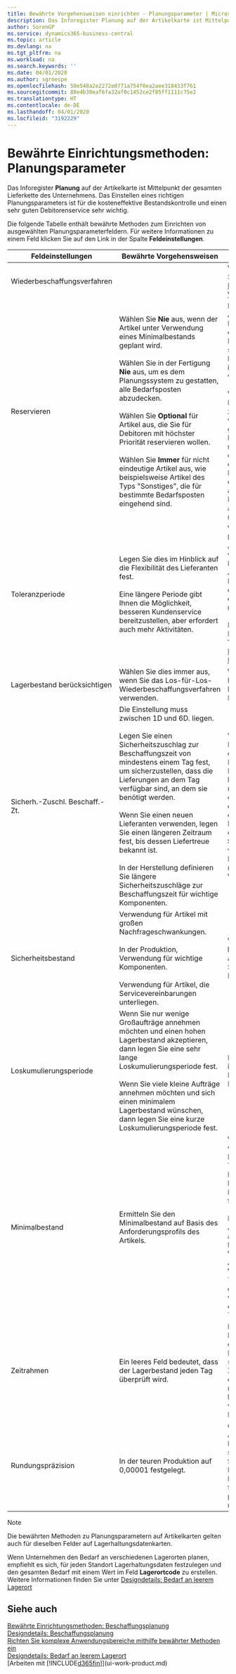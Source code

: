 ```yaml
---
title: Bewährte Vorgehensweisen einrichten - Planungsparameter | Microsoft Docs
description: Das Inforegister Planung auf der Artikelkarte ist Mittelpunkt der gesamten Lieferkette des Unternehmens. Das Einstellen eines richtigen Planungsparameters ist für die kosteneffektive Bestandskontrolle und einen sehr guten Debitorenservice sehr wichtig.
author: SorenGP
ms.service: dynamics365-business-central
ms.topic: article
ms.devlang: na
ms.tgt_pltfrm: na
ms.workload: na
ms.search.keywords: ''
ms.date: 04/01/2020
ms.author: sgroespe
ms.openlocfilehash: 50e548a2e2272e0771a754f0ea2aee318433f761
ms.sourcegitcommit: 88e4b30eaf6fa32af0c1452ce2f85ff1111c75e2
ms.translationtype: HT
ms.contentlocale: de-DE
ms.lasthandoff: 04/01/2020
ms.locfileid: "3192229"
---
```

# <a name="setup-best-practices-planning-parameters"></a>Bewährte Einrichtungsmethoden: Planungsparameter
Das Inforegister **Planung** auf der Artikelkarte ist Mittelpunkt der gesamten Lieferkette des Unternehmens. Das Einstellen eines richtigen Planungsparameters ist für die kosteneffektive Bestandskontrolle und einen sehr guten Debitorenservice sehr wichtig.  

 Die folgende Tabelle enthält bewährte Methoden zum Einrichten von ausgewählten Planungsparameterfeldern. Für weitere Informationen zu einem Feld klicken Sie auf den Link in der Spalte **Feldeinstellungen**.  

|Feldeinstellungen|Bewährte Vorgehensweisen|Bemerkung|  
|-----------------|-------------------|-------------|  
|Wiederbeschaffungsverfahren||Weitere Informationen finden Sie unter [Bewährte Einrichtungsmethoden: Wiederbeschaffungsverfahren](setup-best-practices-reordering-policies.md).|  
|Reservieren|Wählen Sie **Nie** aus, wenn der Artikel unter Verwendung eines Minimalbestands geplant wird.<br /><br /> Wählen Sie in der Fertigung **Nie** aus, um es dem Planungssystem zu gestatten, alle Bedarfsposten abzudecken.<br /><br /> Wählen Sie **Optional** für Artikel aus, die Sie für Debitoren mit höchster Priorität reservieren wollen.<br /><br /> Wählen Sie **Immer** für nicht eindeutige Artikel aus, wie beispielsweise Artikel des Typs "Sonstiges", die für bestimmte Bedarfsposten eingehend sind.|Reservierungen wirken im Allgemeinen dem Zweck der Planung entgegen, nämlich einem Ausgleich zwischen Bedarf und Vorrat. Daher sollten Artikel, die für die Planung eingerichtet wurden, im Allgemeinen nicht reserviert werden.<br /><br /> Wenn der Benutzer eine Lagerbestandsmenge für zukünftigen Bedarf reserviert, wird die Planungsgrundlage gestört, und der Minimalbestand funktioniert möglicherweise nicht ordnungsgemäß. Selbst wenn der voraussichtliche Lagerbestand im Hinblick auf den Minimalbestand akzeptabel ist, stehen die Mengen möglicherweise aufgrund der Reservierung nicht zur Verfügung.|  
|Toleranzperiode|Legen Sie dies im Hinblick auf die Flexibilität des Lieferanten fest.<br /><br /> Eine längere Periode gibt Ihnen die Möglichkeit, besseren Kundenservice bereitzustellen, aber erfordert auch mehr Aktivitäten.|Wenn für den Lieferanten eine letzte Änderungen zu den Aufträgen akzeptiert wird, verwenden Sie eine längere Periode für neu zu planende Aktionen. Wenn für den Lieferanten eine feste Planung erforderlich ist, dann halten Sie die Periode so kurz wie möglich.<br /><br /> Informationen zur globalen Einrichtung, siehe **Toleranzperiode** under [Designdetails: Parameter Planen](design-details-planning-parameters.md)|  
|Lagerbestand berücksichtigen|Wählen Sie dies immer aus, wenn Sie das Los-für-Los-Wiederbeschaffungsverfahren verwenden.|Wählen Sie dies nur in bestimmten Fällen nicht aus, beispielsweise wenn keine Lagerartikel verkäuflich sind.|  
|Sicherh.-Zuschl. Beschaff.-Zt.|Die Einstellung muss zwischen 1D und 6D. liegen.<br /><br /> Legen Sie einen Sicherheitszuschlag zur Beschaffungszeit von mindestens einem Tag fest, um sicherzustellen, dass die Lieferungen an dem Tag verfügbar sind, an dem sie benötigt werden.<br /><br /> Wenn Sie einen neuen Lieferanten verwenden, legen Sie einen längeren Zeitraum fest, bis dessen Liefertreue bekannt ist.<br /><br /> In der Herstellung definieren Sie längere Sicherheitszuschläge zur Beschaffungszeit für wichtige Komponenten.|Vom System geplante Lieferungen, um zu vermeiden, dass am gleichen Tag, an dem Bestand nicht lieferbar ist, Bestand nicht lieferbar ist. Dies kann sich möglicherweise als mehrere Stunden zu spät erweisen, wenn beispielsweise der Bedarf morgens erforderlich ist und die Lieferung am Nachmittag eingeht. **Hinweis:** Das Feld **Sicherh.-Zuschl.-Zt.** verwendet den Basiskalender. Daher bedeutet 14T nicht notwendigerweise zwei Wochen.|  
|Sicherheitsbestand|Verwendung für Artikel mit großen Nachfrageschwankungen.<br /><br /> In der Produktion, Verwendung für wichtige Komponenten.<br /><br /> Verwendung für Artikel, die Servicevereinbarungen unterliegen.|Wenn das Feld **Minimalbestant** nicht ausgefüllt ist, dann dient der Sicherheitsbestand auch als Minimalbestand.|  
|Loskumulierungsperiode|Wenn Sie nur wenige Großaufträge annehmen möchten und einen hohen Lagerbestand akzeptieren, dann legen Sie eine sehr lange Loskumulierungsperiode fest.<br /><br /> Wenn Sie viele kleine Aufträge annehmen möchten und sich einen minimalem Lagerbestand wünschen, dann legen Sie eine kurze Loskumulierungsperiode fest.|Die Loskumulierungsperiode ist im Allgemeinen die längste Periode, in der Sie über Lagerbestand verfügen.|  
|Minimalbestand|Ermitteln Sie den Minimalbestand auf Basis des Anforderungsprofils des Artikels.|Wenn laut historischen Daten während einer Beschaffungszeit von sieben Tagen der durchschnittliche Bedarf des Artikels 100 Einheiten beträgt, kann der Minimalbestand auf 100 festgelegt werden.<br /><br /> Das bedeutet, dass bei einer Abnahme des Lagerbestands auf unter 100 Einheiten das Planungssystem die Wiederbeschaffung des Artikels vorschlägt, da für die Wiederbeschaffung sieben Tage benötigt werden und genügend Einheiten vorhanden sein müssen, um den Bedarf in diesen sieben Tagen zu decken.|  
|Zeitrahmen|Ein leeres Feld bedeutet, dass der Lagerbestand jeden Tag überprüft wird.|Bei täglicher Überprüfung des Lagerbestands ist eine optimale Planung des Minimalbestands sichergestellt. **Hinweis:** Ein Zeitrahmen von 1W bedeutet, dass der Lagerbestand möglicherweise eine Woche bevor ein Beschaffungsauftrag vorgeschlagen wird, unter dem Minimalbestand liegt.|  
|Rundungspräzision|In der teuren Produktion auf 0,00001 festgelegt.|Große Rundungsmengen an Ausschuss oder Materialverbrauch können zu sehr hohen Lagerkosten führen. Es kann daher von Bedeutung sein, die kleinste Rundungspräzision festzulegen, um diese potenziellen Kosten zu minimieren.|  

> [!NOTE]  
>  Die bewährten Methoden zu Planungsparametern auf Artikelkarten gelten auch für dieselben Felder auf Lagerhaltungsdatenkarten.  
>   
>  Wenn Unternehmen den Bedarf an verschiedenen Lagerorten planen, empfiehlt es sich, für jeden Standort Lagerhaltungsdaten festzulegen und den gesamten Bedarf mit einem Wert im Feld **Lagerortcode** zu erstellen. Weitere Informationen finden Sie unter [Designdetails: Bedarf an leerem Lagerort](design-details-demand-at-blank-location.md)  

## <a name="see-also"></a>Siehe auch  
 [Bewährte Einrichtungsmethoden: Beschaffungsplanung](setup-best-practices-supply-planning.md)   
 [Designdetails: Beschaffungsplanung](design-details-supply-planning.md)   
 [Richten Sie komplexe Anwendungsbereiche mithilfe bewährter Methoden ein](set-up-complex-application-areas-using-best-practices.md)  
 [Designdetails: Bedarf an leerem Lagerort](design-details-demand-at-blank-location.md)  
 [Arbeiten mit [!INCLUDE[d365fin](includes/d365fin_md.md)]](ui-work-product.md)
